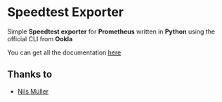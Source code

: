 # Speedtest Exporter

Simple **Speedtest exporter** for **Prometheus** written in **Python** using the
official CLI from **Ookla**

You can get all the documentation [here](https://docs.miguelndecarvalho.pt/projects/speedtest-exporter/)

## Thanks to

- [Nils Müller](https://github.com/tyriis)
